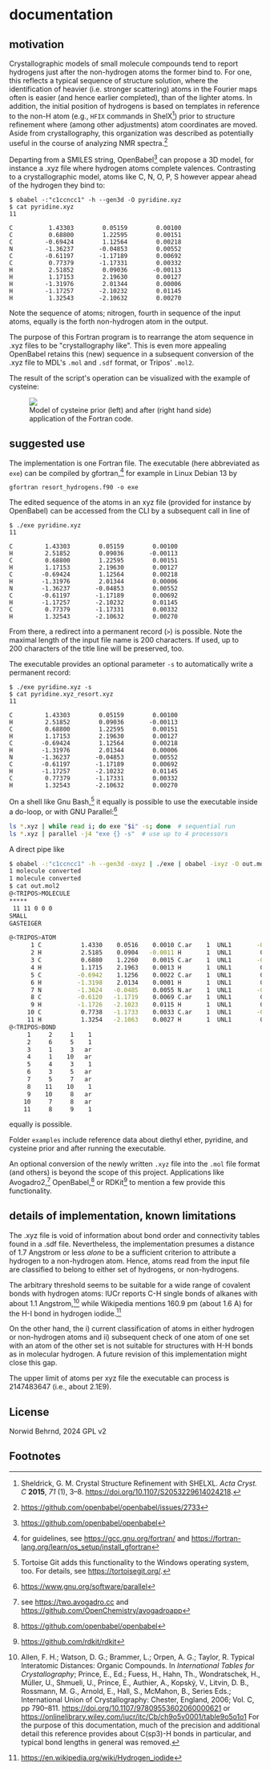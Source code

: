 # documentation

## motivation

Crystallographic models of small molecule compounds tend to report
hydrogens just after the non-hydrogen atoms the former bind to. For one,
this reflects a typical sequence of structure solution, where the
identification of heavier (i.e. stronger scattering) atoms in the
Fourier maps often is easier (and hence earlier completed), than of the
lighter atoms. In addition, the initial position of hydrogens is based
on templates in reference to the non-H atom (e.g., `HFIX` commands in
ShelX[^1]) prior to structure refinement where (among other adjustments)
atom coordinates are moved. Aside from crystallography, this
organization was described as potentially useful in the course of
analyzing NMR spectra.[^2]

Departing from a SMILES string, OpenBabel[^3] can propose a 3D model,
for instance a .xyz file where hydrogen atoms complete valences.
Contrasting to a crystallographic model, atoms like C, N, O, P, S
however appear ahead of the hydrogen they bind to:

``` shell
$ obabel -:"c1ccncc1" -h --gen3d -O pyridine.xyz
$ cat pyridine.xyz
11

C          1.43303        0.05159        0.00100
C          0.68800        1.22595        0.00151
C         -0.69424        1.12564        0.00218
N         -1.36237       -0.04853        0.00552
C         -0.61197       -1.17189        0.00692
C          0.77379       -1.17331        0.00332
H          2.51852        0.09036       -0.00113
H          1.17153        2.19630        0.00127
H         -1.31976        2.01344        0.00006
H         -1.17257       -2.10232        0.01145
H          1.32543       -2.10632        0.00270
```

Note the sequence of atoms; nitrogen, fourth in sequence of the input
atoms, equally is the forth non-hydrogen atom in the output.

The purpose of this Fortran program is to rearrange the atom sequence in
.xyz files to be "crystallography like". This is even more appealing
OpenBabel retains this (new) sequence in a subsequent conversion of the
.xyz file to MDL's `.mol` and `.sdf` format, or Tripos' `.mol2`.

The result of the script's operation can be visualized with the example
of cysteine:

<figure width="800px">
<img src="examples/showcase_cysteine.png" />
<figcaption>Model of cysteine prior (left) and after (right hand side)
application of the Fortran code.</figcaption>
</figure>

## suggested use

The implementation is one Fortran file. The executable (here abbreviated
as `exe`) can be compiled by gfortran,[^4] for example in Linux
Debian 13 by

``` shell
gfortran resort_hydrogens.f90 -o exe
```

The edited sequence of the atoms in an xyz file (provided for instance
by OpenBabel) can be accessed from the CLI by a subsequent call in line
of

``` shell
$ ./exe pyridine.xyz
11

C         1.43303        0.05159        0.00100
H         2.51852        0.09036       -0.00113
C         0.68800        1.22595        0.00151
H         1.17153        2.19630        0.00127
C        -0.69424        1.12564        0.00218
H        -1.31976        2.01344        0.00006
N        -1.36237       -0.04853        0.00552
C        -0.61197       -1.17189        0.00692
H        -1.17257       -2.10232        0.01145
C         0.77379       -1.17331        0.00332
H         1.32543       -2.10632        0.00270
```

From there, a redirect into a permanent record (`>`) is possible. Note
the maximal length of the input file name is 200 characters. If used, up
to 200 characters of the title line will be preserved, too.

The executable provides an optional parameter `-s` to automatically
write a permanent record:

``` shell
$ ./exe pyridine.xyz -s
$ cat pyridine.xyz_resort.xyz
11

C         1.43303        0.05159        0.00100
H         2.51852        0.09036       -0.00113
C         0.68800        1.22595        0.00151
H         1.17153        2.19630        0.00127
C        -0.69424        1.12564        0.00218
H        -1.31976        2.01344        0.00006
N        -1.36237       -0.04853        0.00552
C        -0.61197       -1.17189        0.00692
H        -1.17257       -2.10232        0.01145
C         0.77379       -1.17331        0.00332
H         1.32543       -2.10632        0.00270
```

On a shell like Gnu Bash,[^5] it equally is possible to use the
executable inside a do-loop, or with GNU Parallel:[^6]

``` bash
ls *.xyz | while read i; do exe "$i" -s; done  # sequential run
ls *.xyz | parallel -j4 "exe {} -s"  # use up to 4 processors
```

A direct pipe like

``` bash
$ obabel -:"c1ccncc1" -h --gen3d -oxyz | ./exe | obabel -ixyz -O out.mol2
1 molecule converted
1 molecule converted
$ cat out.mol2
@<TRIPOS>MOLECULE
*****
 11 11 0 0 0
SMALL
GASTEIGER

@<TRIPOS>ATOM
      1 C           1.4330    0.0516    0.0010 C.ar    1  UNL1       -0.0589
      2 H           2.5185    0.0904   -0.0011 H       1  UNL1        0.0618
      3 C           0.6880    1.2260    0.0015 C.ar    1  UNL1       -0.0436
      4 H           1.1715    2.1963    0.0013 H       1  UNL1        0.0633
      5 C          -0.6942    1.1256    0.0022 C.ar    1  UNL1        0.0276
      6 H          -1.3198    2.0134    0.0001 H       1  UNL1        0.0829
      7 N          -1.3624   -0.0485    0.0055 N.ar    1  UNL1       -0.2633
      8 C          -0.6120   -1.1719    0.0069 C.ar    1  UNL1        0.0276
      9 H          -1.1726   -2.1023    0.0115 H       1  UNL1        0.0829
     10 C           0.7738   -1.1733    0.0033 C.ar    1  UNL1       -0.0436
     11 H           1.3254   -2.1063    0.0027 H       1  UNL1        0.0633
@<TRIPOS>BOND
     1     2     1    1
     2     6     5    1
     3     1     3   ar
     4     1    10   ar
     5     4     3    1
     6     3     5   ar
     7     5     7   ar
     8    11    10    1
     9    10     8   ar
    10     7     8   ar
    11     8     9    1
```

equally is possible.

Folder `examples` include reference data about diethyl ether, pyridine,
and cysteine prior and after running the executable.

An optional conversion of the newly written `.xyz` file into the `.mol`
file format (and others) is beyond the scope of this project.
Applications like Avogadro2,[^7] OpenBabel,[^8] or RDKit[^9] to mention
a few provide this functionality.

## details of implementation, known limitations

The .xyz file is void of information about bond order and connectivity
tables found in a .sdf file. Nevertheless, the implementation presumes a
distance of 1.7 Angstrom or less *alone* to be a sufficient criterion to
attribute a hydrogen to a non-hydrogen atom. Hence, atoms read from the
input file are classified to belong to either set of hydrogens, or
non-hydrogens.

The arbitrary threshold seems to be suitable for a wide range of
covalent bonds with hydrogen atoms: IUCr reports C-H single bonds of
alkanes with about 1.1 Angstrom,[^10] while Wikipedia mentions 160.9 pm
(about 1.6 A) for the H-I bond in hydrogen iodide.[^11]

On the other hand, the i) current classification of atoms in either
hydrogen or non-hydrogen atoms and ii) subsequent check of one atom of
one set with an atom of the other set is not suitable for structures
with H-H bonds as in molecular hydrogen. A future revision of this
implementation might close this gap.

The upper limit of atoms per xyz file the executable can process is
2147483647 (i.e., about 2.1E9).

## License

Norwid Behrnd, 2024 GPL v2

## Footnotes

[^1]: Sheldrick, G. M. Crystal Structure Refinement with SHELXL. *Acta
    Cryst. C* **2015**, *71* (1), 3–8.
    <https://doi.org/10.1107/S2053229614024218>.

[^2]: <https://github.com/openbabel/openbabel/issues/2733>

[^3]: <https://github.com/openbabel/openbabel>

[^4]: for guidelines, see <https://gcc.gnu.org/fortran/> and
    <https://fortran-lang.org/learn/os_setup/install_gfortran>

[^5]: Tortoise Git adds this functionality to the Windows operating
    system, too. For details, see <https://tortoisegit.org/>.

[^6]: <https://www.gnu.org/software/parallel>

[^7]: see <https://two.avogadro.cc> and
    <https://github.com/OpenChemistry/avogadroapp>

[^8]: <https://github.com/openbabel/openbabel>

[^9]: <https://github.com/rdkit/rdkit>

[^10]: Allen, F. H.; Watson, D. G.; Brammer, L.; Orpen, A. G.; Taylor,
    R. Typical Interatomic Distances: Organic Compounds. In
    *International Tables for Crystallography*; Prince, E., Ed.; Fuess,
    H., Hahn, Th., Wondratschek, H., Müller, U., Shmueli, U., Prince,
    E., Authier, A., Kopský, V., Litvin, D. B., Rossmann, M. G., Arnold,
    E., Hall, S., McMahon, B., Series Eds.; International Union of
    Crystallography: Chester, England, 2006; Vol. C, pp 790–811.
    <https://doi.org/10.1107/97809553602060000621> or
    <https://onlinelibrary.wiley.com/iucr/itc/Cb/ch9o5v0001/table9o5o1o1>
    For the purpose of this documentation, much of the precision and
    additional detail this reference provides about C(sp3)-H bonds in
    particular, and typical bond lengths in general was removed.

[^11]: <https://en.wikipedia.org/wiki/Hydrogen_iodide>
